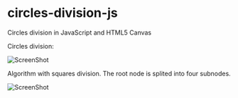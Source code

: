 circles-division-js
===================

Circles division in JavaScript and HTML5 Canvas

Circles division:

![ScreenShot](http://4.bp.blogspot.com/-vCSBmn666kA/UWOv8hPyj-I/AAAAAAAAANQ/L3XAmEfYbg8/s1600/circles_div.png "Circles division/split screenshot")

Algorithm with squares division. The root node is splited into four subnodes. 

![ScreenShot](http://2.bp.blogspot.com/-uIxqq03dXjM/UWOv0_XNKPI/AAAAAAAAANI/Wxm16LpGG-U/s1600/rects_div.png "Squares division/split screenshot")
